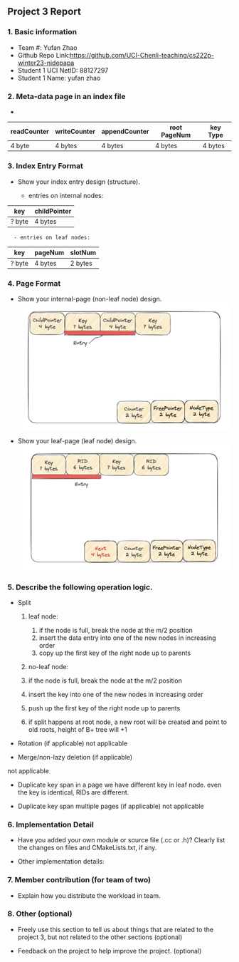 ## Project 3 Report

### 1. Basic information

- Team #: Yufan Zhao
- Github Repo Link:https://github.com/UCI-Chenli-teaching/cs222p-winter23-nidepapa
- Student 1 UCI NetID: 88127297
- Student 1 Name: yufan zhao

### 2. Meta-data page in an index file
- 

| readCounter | writeCounter | appendCounter | root PageNum | key Type |
|-------------|--------------|---------------|--------------|----------|
| 4 byte      | 4 bytes      | 4 bytes       | 4 bytes      | 4 bytes  |

### 3. Index Entry Format

- Show your index entry design (structure).

    - entries on internal nodes:

| key    | childPointer | 
|--------|--------------|
| ? byte | 4 bytes      |

      - entries on leaf nodes:

| key    | pageNum | slotNum |  
|--------|---------|---------|
| ? byte | 4 bytes | 2 bytes |

### 4. Page Format

- Show your internal-page (non-leaf node) design.
  ![no-leaf node.png](no-leaf%20node.png)

- Show your leaf-page (leaf node) design.
  ![leaf node.png](leaf%20node.png)

### 5. Describe the following operation logic.

- Split
  1. leaf node:
     1. if the node is full, break the node at the m/2 position
     2. insert the data entry into one of the new nodes in increasing order
     3. copy up the first key of the right node up to parents

  2. no-leaf node:
    1. if the node is full, break the node at the m/2 position
    2. insert the key into one of the new nodes in increasing order
    3. push up the first key of the right node up to parents
    4. if split happens at root node, a new root will be created and point to old roots, height of B+ tree will +1


- Rotation (if applicable)
  not applicable

- Merge/non-lazy deletion (if applicable)

not applicable
- Duplicate key span in a page
we have different key in leaf node. even the key is identical, RIDs are different.

- Duplicate key span multiple pages (if applicable)
not applicable
### 6. Implementation Detail

- Have you added your own module or source file (.cc or .h)?
  Clearly list the changes on files and CMakeLists.txt, if any.


- Other implementation details:

### 7. Member contribution (for team of two)

- Explain how you distribute the workload in team.

### 8. Other (optional)

- Freely use this section to tell us about things that are related to the project 3, but not related to the other
  sections (optional)


- Feedback on the project to help improve the project. (optional)
